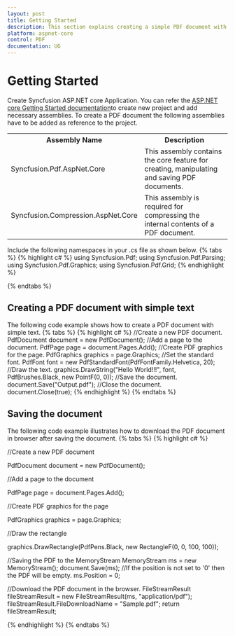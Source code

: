 ```yaml
---
layout: post
title: Getting Started
description: This section explains creating a simple PDF document with basic elements
platform: aspnet-core
control: PDF
documentation: UG
---
```

# Getting Started

Create Syncfusion ASP.NET core Application. You can refer the [ASP.NET core Getting Started documentation](https://help.syncfusion.com/aspnet-core/getting-started)to create new project and add necessary assemblies.
To create a PDF document the following assemblies have to be added as reference to the project.

<table>
  <tr>
    <th>Assembly Name</th>
    <th>Description</th>
  </tr>
  <tr>
    <td>Syncfusion.Pdf.AspNet.Core</td>
    <td>This assembly contains the core feature for creating, manipulating and saving PDF documents.</td>
  </tr>
  <tr>
    <td>Syncfusion.Compression.AspNet.Core</td>
    <td>This assembly is required for compressing the internal contents of a PDF document.</td>
  </tr>
</table>

Include the following namespaces in your .cs file as shown below.
{% tabs %}
{% highlight c# %}
using Syncfusion.Pdf;
using Syncfusion.Pdf.Parsing;
using Syncfusion.Pdf.Graphics;
using Syncfusion.Pdf.Grid;
{% endhighlight %}

{% endtabs %}

## Creating a PDF document with simple text

The following code example shows how to create a PDF document with simple text.
{% tabs %}
{% highlight c# %}
//Create a new PDF document.
PdfDocument document = new PdfDocument();
//Add a page to the document.
PdfPage page = document.Pages.Add();
//Create PDF graphics for the page.
PdfGraphics graphics = page.Graphics;
//Set the standard font.
PdfFont font = new PdfStandardFont(PdfFontFamily.Helvetica, 20);
//Draw the text.
graphics.DrawString("Hello World!!!", font, PdfBrushes.Black, new PointF(0, 0));
//Save the document.
document.Save("Output.pdf");
//Close the document.
document.Close(true);
{% endhighlight %}
{% endtabs %}


## Saving the document 

The following code example illustrates how to download the PDF document in browser after saving the document.
{% tabs %}
{% highlight c# %}

//Create a new PDF document

PdfDocument document = new PdfDocument();

//Add a page to the document

PdfPage page = document.Pages.Add();

//Create PDF graphics for the page

PdfGraphics graphics = page.Graphics;

//Draw the rectangle

graphics.DrawRectangle(PdfPens.Black, new RectangleF(0, 0, 100, 100));

//Saving the PDF to the MemoryStream
MemoryStream ms = new MemoryStream();
document.Save(ms);
//If the position is not set to '0' then the PDF will be empty.
ms.Position = 0;

//Download the PDF document in the browser.
FileStreamResult fileStreamResult = new FileStreamResult(ms, "application/pdf");
fileStreamResult.FileDownloadName = "Sample.pdf";
return fileStreamResult;



{% endhighlight %}
{% endtabs %}